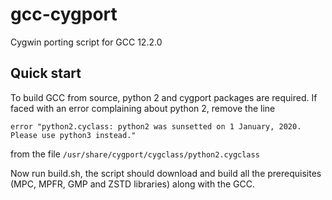 # gcc-cygport

Cygwin porting script for GCC 12.2.0

## Quick start

To build GCC from source, python 2 and cygport packages are required.
If faced with an error complaining about python 2, remove the line
```
error "python2.cyclass: python2 was sunsetted on 1 January, 2020.  Please use python3 instead."
```
from the file `/usr/share/cygport/cygclass/python2.cygclass`

Now run build.sh, the script should download and build all the prerequisites (MPC, MPFR, GMP and ZSTD libraries) along with the GCC.

